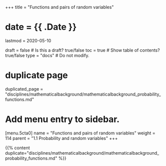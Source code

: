 +++
title = "Functions and pairs of random variables"

# date = {{ .Date }}
lastmod = 2020-05-10

draft = false  # Is this a draft? true/false
toc = true  # Show table of contents? true/false
type = "docs"  # Do not modify.

# duplicate page
duplicated_page = "disciplines/mathematicalbackground/mathematicalbackground_probability_functions.md"

# Add menu entry to sidebar.
[menu.5cta0]
name = "Functions and pairs of random variables"
weight = 114
parent = "1.1 Probability and random variables"
+++

{{% content duplicate="disciplines/mathematicalbackground/mathematicalbackground_probability_functions.md" %}}
